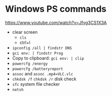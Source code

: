 # Windows PS commands

<https://www.youtube.com/watch?v=Jfvg3CS1X3A>

- clear screen
  - `cls`
  - ctrl+l
- `ipconfig /all | findstr DNS`
- `gci env: | findstr Prog`
- Copy to clipboard: `gci env: | clip`
- `powercfg /energy`
- `powercfg /batteryreport`
- `assoc` and `assoc .mp4=VLC.vlc`
- `chkdsk /f` `chkdsk /r` disk check
- `sfc` system file checker
- `netsh`
